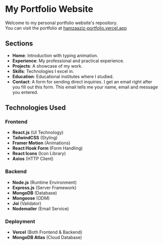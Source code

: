 # My Portfolio Website

Welcome to my personal portfolio website's repository.
<br>You can visit the portfolio at [hamzaaziz-portfolio.vercel.app](https://hamzaaziz-portfolio.vercel.app/)

## Sections

- **Home**: Introduction with typing animation.
- **Experience**: My professional and practical experience.
- **Projects**: A showcase of my work.
- **Skills**: Technologies I excel in.
- **Education**: Educational institutes where I studied.
- **Contact**: A form for sending direct inquiries. I get an email right after you fill out this form. This email tells me your name, email and message you entered.

## Technologies Used

### Frontend
- **React.js** (UI Technology)
- **TailwindCSS** (Styling)
- **Framer Motion** (Animations)
- **React Hook Form** (Form Handling)
- **React Icons** (Icon Library)
- **Axios** (HTTP Client)

### Backend
- **Node.js** (Runtime Environment)
- **Express.js** (Server Framework)
- **MongoDB** (Database)
- **Mongoose** (ODM)
- **Joi** (Validator)
- **Nodemailer** (Email Service)

### Deployment
- **Vercel** (Both Frontend & Backend)
- **MongoDB Atlas** (Cloud Database)
